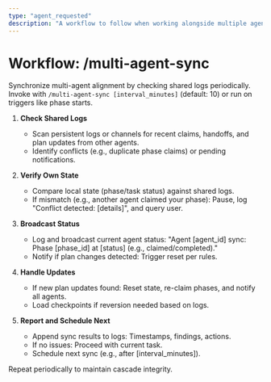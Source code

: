 ```yaml
---
type: "agent_requested"
description: "A workflow to follow when working alongside multiple agents"
---
```

# Workflow: /multi-agent-sync

Synchronize multi-agent alignment by checking shared logs periodically. Invoke with `/multi-agent-sync [interval_minutes]` (default: 10) or run on triggers like phase starts.

1. **Check Shared Logs**
   - Scan persistent logs or channels for recent claims, handoffs, and plan updates from other agents.
   - Identify conflicts (e.g., duplicate phase claims) or pending notifications.

2. **Verify Own State**
   - Compare local state (phase/task status) against shared logs.
   - If mismatch (e.g., another agent claimed your phase): Pause, log "Conflict detected: [details]", and query user.

3. **Broadcast Status**
   - Log and broadcast current agent status: "Agent [agent_id] sync: Phase [phase_id] at [status] (e.g., claimed/completed)."
   - Notify if plan changes detected: Trigger reset per rules.

4. **Handle Updates**
   - If new plan updates found: Reset state, re-claim phases, and notify all agents.
   - Load checkpoints if reversion needed based on logs.

5. **Report and Schedule Next**
   - Append sync results to logs: Timestamps, findings, actions.
   - If no issues: Proceed with current task.
   - Schedule next sync (e.g., after [interval_minutes]).

Repeat periodically to maintain cascade integrity.
